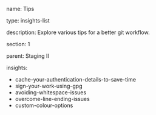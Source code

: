 name: Tips

type: insights-list

description: Explore various tips for a better git workflow.

section: 1

parent: Staging II

insights:
  - cache-your-authentication-details-to-save-time
  - sign-your-work-using-gpg
  - avoiding-whitespace-issues
  - overcome-line-ending-issues
  - custom-colour-options
